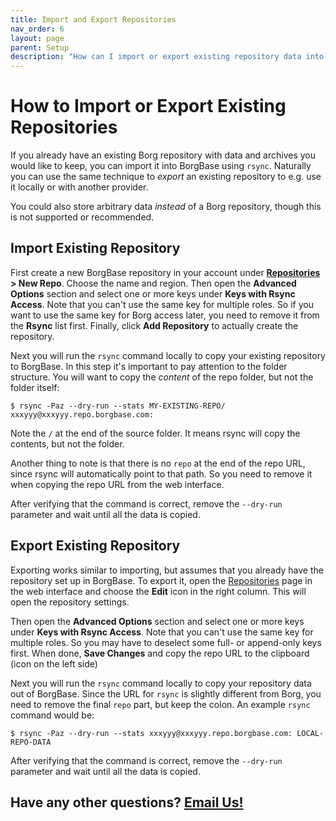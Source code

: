 ```yaml
---
title: Import and Export Repositories
nav_order: 6
layout: page
parent: Setup
description: "How can I import or export existing repository data into BorgBase?"
---
```

# How to Import or Export Existing Repositories

If you already have an existing Borg repository with data and archives you would like to keep, you can import it into BorgBase using `rsync`. Naturally you can use the same technique to *export* an existing repository to e.g. use it locally or with another provider.

You could also store arbitrary data *instead* of a Borg repository, though this is not supported or recommended.

## Import Existing Repository

First create a new BorgBase repository in your account under **[Repositories](https://www.borgbase.com/repositories) > New Repo**. Choose the name and region. Then open the **Advanced Options** section and select one or more keys under **Keys with Rsync Access**. Note that you can't use the same key for multiple roles. So if you want to use the same key for Borg access later, you need to remove it from the **Rsync** list first. Finally, click **Add Repository** to actually create the repository.

Next you will run the `rsync` command locally to copy your existing repository to BorgBase. In this step it's important to pay attention to the folder structure. You will want to copy the *content* of the repo folder, but not the folder itself:

```
$ rsync -Paz --dry-run --stats MY-EXISTING-REPO/ xxxyyy@xxxyyy.repo.borgbase.com:
```

Note the `/` at the end of the source folder. It means rsync will copy the contents, but not the folder.

Another thing to note is that there is no `repo` at the end of the repo URL, since rsync will automatically point to that path. So you need to remove it when copying the repo URL from the web interface.

After verifying that the command is correct, remove the `--dry-run` parameter and wait until all the data is copied.


## Export Existing Repository

Exporting works similar to importing, but assumes that you already have the repository set up in BorgBase. To export it, open the [Repositories](https://www.borgbase.com/repositories) page in the web interface and choose the **Edit** icon in the right column. This will open the repository settings.

Then open the **Advanced Options** section and select one or more keys under **Keys with Rsync Access**. Note that you can't use the same key for multiple roles. So you may have to deselect some full- or append-only keys first. When done, **Save Changes** and copy the repo URL to the clipboard (icon on the left side)

Next you will run the `rsync` command locally to copy your repository data out of BorgBase. Since the URL for `rsync` is slightly different from Borg, you need to remove the final `repo` part, but keep the colon. An example `rsync` command would be:

```
$ rsync -Paz --dry-run --stats xxxyyy@xxxyyy.repo.borgbase.com: LOCAL-REPO-DATA
```

After verifying that the command is correct, remove the `--dry-run` parameter and wait until all the data is copied.

## Have any other questions? [Email Us!](mailto:hello@borgbase.com)
